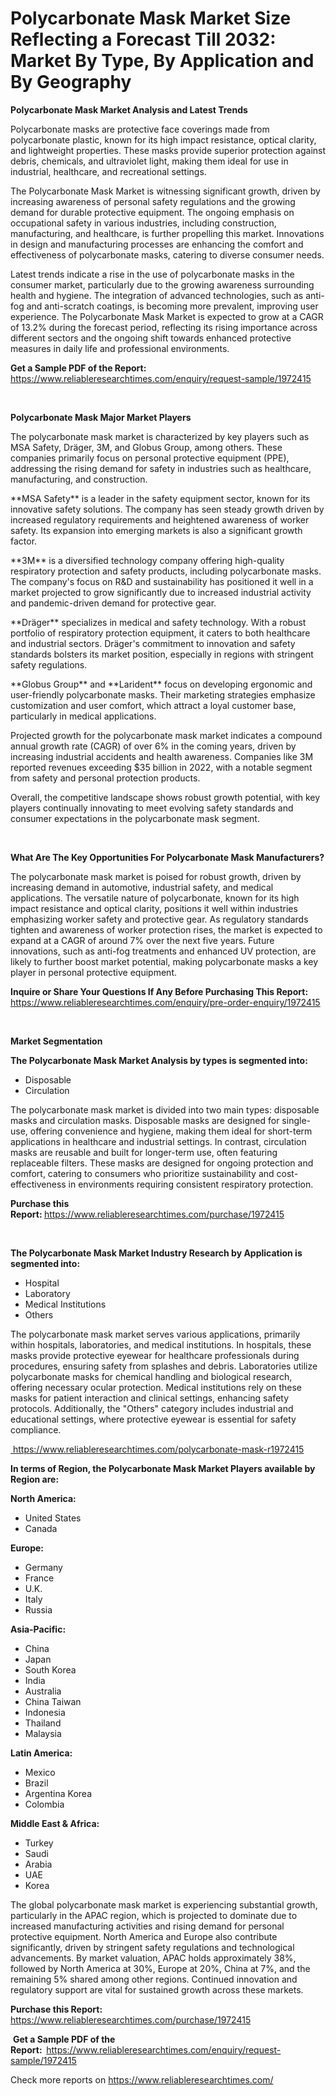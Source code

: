 <p><h1>Polycarbonate Mask Market Size Reflecting a Forecast Till 2032: Market By Type, By Application and By Geography</h1></p><p><strong>Polycarbonate Mask Market Analysis and Latest Trends</strong></p>
<p><p>Polycarbonate masks are protective face coverings made from polycarbonate plastic, known for its high impact resistance, optical clarity, and lightweight properties. These masks provide superior protection against debris, chemicals, and ultraviolet light, making them ideal for use in industrial, healthcare, and recreational settings. </p><p>The Polycarbonate Mask Market is witnessing significant growth, driven by increasing awareness of personal safety regulations and the growing demand for durable protective equipment. The ongoing emphasis on occupational safety in various industries, including construction, manufacturing, and healthcare, is further propelling this market. Innovations in design and manufacturing processes are enhancing the comfort and effectiveness of polycarbonate masks, catering to diverse consumer needs.</p><p>Latest trends indicate a rise in the use of polycarbonate masks in the consumer market, particularly due to the growing awareness surrounding health and hygiene. The integration of advanced technologies, such as anti-fog and anti-scratch coatings, is becoming more prevalent, improving user experience. The Polycarbonate Mask Market is expected to grow at a CAGR of 13.2% during the forecast period, reflecting its rising importance across different sectors and the ongoing shift towards enhanced protective measures in daily life and professional environments.</p></p>
<p><strong>Get a Sample PDF of the Report:&nbsp;</strong> <a href="https://www.reliableresearchtimes.com/enquiry/request-sample/1972415?utm_campaign=2196&utm_medium=2&utm_source=Github&utm_content=ia&utm_term=05032025&utm_id=polycarbonate-mask">https://www.reliableresearchtimes.com/enquiry/request-sample/1972415</a></p>
<p>&nbsp;</p>
<p><strong>Polycarbonate Mask Major Market Players</strong></p>
<p><p>The polycarbonate mask market is characterized by key players such as MSA Safety, Dräger, 3M, and Globus Group, among others. These companies primarily focus on personal protective equipment (PPE), addressing the rising demand for safety in industries such as healthcare, manufacturing, and construction.</p><p>**MSA Safety** is a leader in the safety equipment sector, known for its innovative safety solutions. The company has seen steady growth driven by increased regulatory requirements and heightened awareness of worker safety. Its expansion into emerging markets is also a significant growth factor.</p><p>**3M** is a diversified technology company offering high-quality respiratory protection and safety products, including polycarbonate masks. The company's focus on R&D and sustainability has positioned it well in a market projected to grow significantly due to increased industrial activity and pandemic-driven demand for protective gear.</p><p>**Dräger** specializes in medical and safety technology. With a robust portfolio of respiratory protection equipment, it caters to both healthcare and industrial sectors. Dräger's commitment to innovation and safety standards bolsters its market position, especially in regions with stringent safety regulations.</p><p>**Globus Group** and **Larident** focus on developing ergonomic and user-friendly polycarbonate masks. Their marketing strategies emphasize customization and user comfort, which attract a loyal customer base, particularly in medical applications.</p><p>Projected growth for the polycarbonate mask market indicates a compound annual growth rate (CAGR) of over 6% in the coming years, driven by increasing industrial accidents and health awareness. Companies like 3M reported revenues exceeding $35 billion in 2022, with a notable segment from safety and personal protection products.</p><p>Overall, the competitive landscape shows robust growth potential, with key players continually innovating to meet evolving safety standards and consumer expectations in the polycarbonate mask segment.</p></p>
<p>&nbsp;</p>
<p><strong>What Are The Key Opportunities For Polycarbonate Mask Manufacturers?</strong></p>
<p><p>The polycarbonate mask market is poised for robust growth, driven by increasing demand in automotive, industrial safety, and medical applications. The versatile nature of polycarbonate, known for its high impact resistance and optical clarity, positions it well within industries emphasizing worker safety and protective gear. As regulatory standards tighten and awareness of worker protection rises, the market is expected to expand at a CAGR of around 7% over the next five years. Future innovations, such as anti-fog treatments and enhanced UV protection, are likely to further boost market potential, making polycarbonate masks a key player in personal protective equipment.</p></p>
<p><strong>Inquire or Share Your Questions If Any Before Purchasing This Report:</strong> <a href="https://www.reliableresearchtimes.com/enquiry/pre-order-enquiry/1972415?utm_campaign=2196&utm_medium=2&utm_source=Github&utm_content=ia&utm_term=05032025&utm_id=polycarbonate-mask">https://www.reliableresearchtimes.com/enquiry/pre-order-enquiry/1972415</a></p>
<p>&nbsp;</p>
<p><strong>Market Segmentation</strong></p>
<p><strong>The Polycarbonate Mask Market Analysis by types is segmented into:</strong></p>
<p><ul><li>Disposable</li><li>Circulation</li></ul></p>
<p><p>The polycarbonate mask market is divided into two main types: disposable masks and circulation masks. Disposable masks are designed for single-use, offering convenience and hygiene, making them ideal for short-term applications in healthcare and industrial settings. In contrast, circulation masks are reusable and built for longer-term use, often featuring replaceable filters. These masks are designed for ongoing protection and comfort, catering to consumers who prioritize sustainability and cost-effectiveness in environments requiring consistent respiratory protection.</p></p>
<p><strong>Purchase this Report:&nbsp;</strong><a href="https://www.reliableresearchtimes.com/purchase/1972415?utm_campaign=2196&utm_medium=2&utm_source=Github&utm_content=ia&utm_term=05032025&utm_id=polycarbonate-mask">https://www.reliableresearchtimes.com/purchase/1972415</a></p>
<p>&nbsp;</p>
<p><strong>The Polycarbonate Mask Market Industry Research by Application is segmented into:</strong></p>
<p><ul><li>Hospital</li><li>Laboratory</li><li>Medical Institutions</li><li>Others</li></ul></p>
<p><p>The polycarbonate mask market serves various applications, primarily within hospitals, laboratories, and medical institutions. In hospitals, these masks provide protective eyewear for healthcare professionals during procedures, ensuring safety from splashes and debris. Laboratories utilize polycarbonate masks for chemical handling and biological research, offering necessary ocular protection. Medical institutions rely on these masks for patient interaction and clinical settings, enhancing safety protocols. Additionally, the "Others" category includes industrial and educational settings, where protective eyewear is essential for safety compliance.</p></p>
<p><a href="https://www.reliableresearchtimes.com/polycarbonate-mask-r1972415?utm_campaign=2196&utm_medium=2&utm_source=Github&utm_content=ia&utm_term=05032025&utm_id=polycarbonate-mask">&nbsp;https://www.reliableresearchtimes.com/polycarbonate-mask-r1972415</a></p>
<p><strong>In terms of Region, the Polycarbonate Mask Market Players available by Region are:</strong></p>
<p>
    <p> <strong> North America: </strong>
        <ul>
            <li>United States</li>
            <li>Canada</li>
        </ul>
        </p> 
    <p> <strong> Europe: </strong>
        <ul>
            <li>Germany</li>
            <li>France</li>
            <li>U.K.</li>
            <li>Italy</li>
            <li>Russia</li>
        </ul>
        </p> 
    <p> <strong> Asia-Pacific: </strong>
        <ul>
            <li>China</li>
            <li>Japan</li>
            <li>South Korea</li>
            <li>India</li>
            <li>Australia</li>
            <li>China Taiwan</li>
            <li>Indonesia</li>
            <li>Thailand</li>
            <li>Malaysia</li>
        </ul>
        </p> 
    <p> <strong> Latin America: </strong>
        <ul>
            <li>Mexico</li>
            <li>Brazil</li>
            <li>Argentina Korea</li>
            <li>Colombia</li>
        </ul>
        </p> 
    <p> <strong> Middle East & Africa: </strong>
        <ul>
            <li>Turkey</li>
            <li>Saudi</li>
            <li>Arabia</li>
            <li>UAE</li>
            <li>Korea</li>
        </ul>
    </p>
    </p>
<p><p>The global polycarbonate mask market is experiencing substantial growth, particularly in the APAC region, which is projected to dominate due to increased manufacturing activities and rising demand for personal protective equipment. North America and Europe also contribute significantly, driven by stringent safety regulations and technological advancements. By market valuation, APAC holds approximately 38%, followed by North America at 30%, Europe at 20%, China at 7%, and the remaining 5% shared among other regions. Continued innovation and regulatory support are vital for sustained growth across these markets.</p></p>
<p><strong>Purchase this Report: </strong><a href="https://www.reliableresearchtimes.com/purchase/1972415?utm_campaign=2196&utm_medium=2&utm_source=Github&utm_content=ia&utm_term=05032025&utm_id=polycarbonate-mask">https://www.reliableresearchtimes.com/purchase/1972415</a></p>
<p>&nbsp;<strong>Get a Sample PDF of the Report:&nbsp;&nbsp;</strong><a href="https://www.reliableresearchtimes.com/enquiry/request-sample/1972415?utm_campaign=2196&utm_medium=2&utm_source=Github&utm_content=ia&utm_term=05032025&utm_id=polycarbonate-mask">https://www.reliableresearchtimes.com/enquiry/request-sample/1972415</a></p>
<p><strong></strong></p>
<p>Check more reports on <a href="https://www.reliableresearchtimes.com/?utm_campaign=2196&utm_medium=2&utm_source=Github&utm_content=ia&utm_term=05032025&utm_id=polycarbonate-mask">https://www.reliableresearchtimes.com/</a></p>
